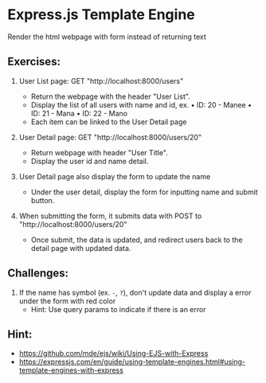 # Express.js Template Engine

Render the html webpage with form instead of returning text

## Exercises:

1. User List page: GET "http://localhost:8000/users"

   - Return the webpage with the header "User List".
   - Display the list of all users with name and id, ex.
     • ID: 20 - Manee
     • ID: 21 - Mana
     • ID: 22 - Mano
   - Each item can be linked to the User Detail page

2. User Detail page: GET "http://localhost:8000/users/20"

   - Return webpage with header "User Title".
   - Display the user id and name detail.

3. User Detail page also display the form to update the name

   - Under the user detail, display the form for inputting name and submit button.

4. When submitting the form, it submits data with POST to "http://localhost:8000/users/20"
   - Once submit, the data is updated, and redirect users back to the detail page with updated data.

## Challenges:

1. If the name has symbol (ex. `-`, `?`), don't update data and display a error under the form with red color
   - Hint: Use query params to indicate if there is an error

## Hint:

- https://github.com/mde/ejs/wiki/Using-EJS-with-Express
- https://expressjs.com/en/guide/using-template-engines.html#using-template-engines-with-express
